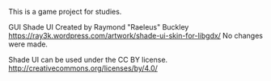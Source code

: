 This is a game project for studies.

GUI Shade UI Created by Raymond "Raeleus" Buckley
https://ray3k.wordpress.com/artwork/shade-ui-skin-for-libgdx/
No changes were  made.

Shade UI can be used under the CC BY license.
http://creativecommons.org/licenses/by/4.0/
